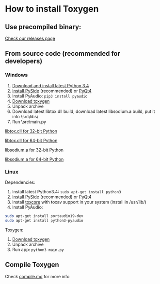 # How to install Toxygen

## Use precompiled binary:
[Check our releases page](https://github.com/xveduk/toxygen/releases)

## From source code (recommended for developers)

### Windows

1. [Download and install latest Python 3.4](https://www.python.org/downloads/windows/)
2. [Install PySide](https://pypi.python.org/pypi/PySide/1.2.4) (recommended) or [PyQt4](https://riverbankcomputing.com/software/pyqt/download)
3. Install PyAudio: ``pip3 install pyaudio``
4. [Download toxygen](https://github.com/xveduk/toxygen/archive/master.zip)
5. Unpack archive  
6. Download latest libtox.dll build, download latest libsodium.a build, put it into \src\libs\
7. Run \src\main.py

[libtox.dll for 32-bit Python](https://build.tox.chat/view/libtoxcore/job/libtoxcore_build_windows_x86_shared_release/lastSuccessfulBuild/artifact/libtoxcore_build_windows_x86_shared_release.zip)

[libtox.dll for 64-bit Python](https://build.tox.chat/view/libtoxcore/job/libtoxcore_build_windows_x86-64_shared_release/lastSuccessfulBuild/artifact/libtoxcore_build_windows_x86-64_shared_release.zip)

[libsodium.a for 32-bit Python](https://build.tox.chat/view/libsodium/job/libsodium_build_windows_x86_static_release/lastSuccessfulBuild/artifact/libsodium_build_windows_x86_static_release.zip)

[libsodium.a for 64-bit Python](https://build.tox.chat/view/libsodium/job/libsodium_build_windows_x86-64_static_release/lastSuccessfulBuild/artifact/libsodium_build_windows_x86-64_static_release.zip)


### Linux

Dependencies:

1. Install latest Python3.4: 
``sudo apt-get install python3``
2. [Install PySide](https://wiki.qt.io/PySide_Binaries_Linux) (recommended) or [PyQt4](https://riverbankcomputing.com/software/pyqt/download)
3. Install [toxcore](https://github.com/irungentoo/toxcore/blob/master/INSTALL.md) with toxav support in your system (install in /usr/lib/)
4. Install PyAudio: 
```bash
sudo apt-get install portaudio19-dev
sudo apt-get install python3-pyaudio
```
Toxygen:

1. [Download toxygen](https://github.com/xveduk/toxygen/archive/master.zip)
2. Unpack archive 
3. Run app:
``python3 main.py``

## Compile Toxygen
Check [compile.md](/docs/compile.md) for more info
